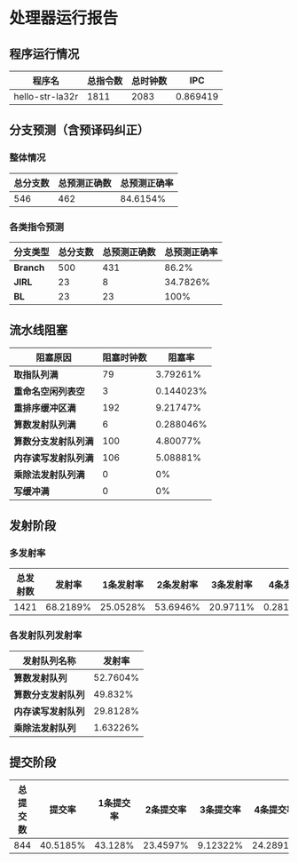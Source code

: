 # 处理器运行报告
## 程序运行情况
|程序名|总指令数|总时钟数|IPC|
|---|---|---|---|
|hello-str-la32r|1811|2083|0.869419|

## 分支预测（含预译码纠正）
### 整体情况
|总分支数|总预测正确数|总预测正确率|
|---|---|---|
|546|462|84.6154%|

### 各类指令预测
|分支类型|总分支数|总预测正确数|总预测正确率|
|---|---|---|---|
|**Branch**| 500 | 431 | 86.2%|
|**JIRL**| 23 | 8 | 34.7826%|
|**BL**| 23 | 23 | 100%|

## 流水线阻塞
|阻塞原因|阻塞时钟数|阻塞率|
|---|---|---|
|**取指队列满**| 79 | 3.79261%|
|**重命名空闲列表空**|3 | 0.144023%|
|**重排序缓冲区满**|192 | 9.21747%|
|**算数发射队列满**|6 | 0.288046%|
|**算数分支发射队列满**|100 | 4.80077%|
|**内存读写发射队列满**|106 | 5.08881%|
|**乘除法发射队列满**|0 | 0%|
|**写缓冲满**|0 | 0%|

## 发射阶段
### 多发射率
|总发射数|发射率|1条发射率|2条发射率|3条发射率|4条发射率|
|---|---|---|---|---|---|
|1421|68.2189%|25.0528%|53.6946%|20.9711%|0.281492%|

### 各发射队列发射率
|发射队列名称|发射率|
|---|---|
|**算数发射队列**|52.7604%|
|**算数分支发射队列**|49.832%|
|**内存读写发射队列**|29.8128%|
|**乘除法发射队列**|1.63226%|

## 提交阶段
|总提交数|提交率|1条提交率|2条提交率|3条提交率|4条提交率|
|---|---|---|---|---|---|
|844|40.5185%|43.128%|23.4597%|9.12322%|24.2891%|
